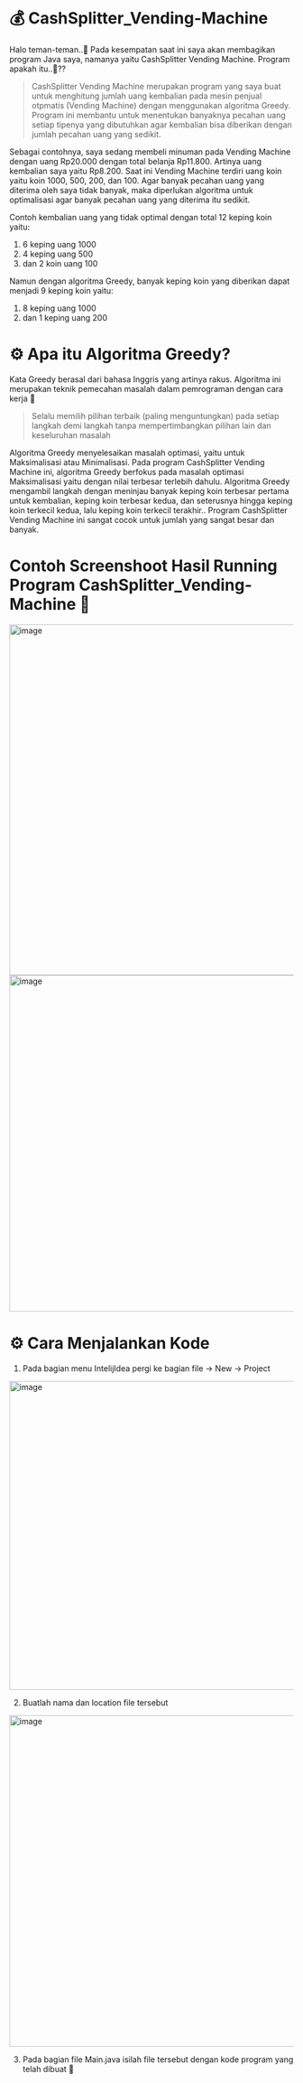 # 💰 CashSplitter_Vending-Machine

Halo teman-teman..🤙 Pada kesempatan saat ini saya akan membagikan program Java saya, namanya yaitu CashSplitter Vending Machine. Program apakah itu..🤔?? 

> CashSplitter Vending Machine merupakan program yang saya buat untuk menghitung jumlah uang kembalian pada mesin penjual otpmatis (Vending Machine) dengan menggunakan algoritma Greedy. Program ini membantu untuk menentukan banyaknya pecahan uang setiap tipenya yang dibutuhkan agar kembalian bisa diberikan dengan jumlah pecahan uang yang sedikit. 

Sebagai contohnya, saya sedang membeli minuman pada Vending Machine dengan uang Rp20.000 dengan total belanja Rp11.800. Artinya uang kembalian saya yaitu Rp8.200. Saat ini Vending Machine terdiri uang koin yaitu koin 1000, 500, 200, dan 100. Agar banyak pecahan uang yang diterima oleh saya tidak banyak, maka diperlukan algoritma untuk optimalisasi agar banyak pecahan uang yang diterima itu sedikit. 

Contoh kembalian uang yang tidak optimal dengan total 12 keping koin yaitu:
1.   6 keping uang 1000
2.   4 keping uang 500
3.   dan 2 koin uang 100

Namun dengan algoritma Greedy, banyak keping koin yang diberikan dapat menjadi 9 keping koin yaitu:
1.   8 keping uang 1000
2.   dan 1 keping uang 200

# ⚙️ Apa itu Algoritma Greedy?

Kata Greedy berasal dari bahasa Inggris yang artinya rakus. Algoritma ini merupakan teknik pemecahan masalah dalam pemrograman dengan cara kerja 🔽
> Selalu memilih pilihan terbaik (paling menguntungkan) pada setiap langkah demi langkah tanpa mempertimbangkan pilihan lain dan keseluruhan masalah

Algoritma Greedy menyelesaikan masalah optimasi, yaitu untuk Maksimalisasi atau Minimalisasi. Pada program CashSplitter Vending Machine ini, algoritma Greedy berfokus pada masalah optimasi Maksimalisasi yaitu dengan nilai terbesar terlebih dahulu. Algoritma Greedy mengambil langkah dengan meninjau banyak keping koin terbesar pertama untuk kembalian, keping koin terbesar kedua, dan seterusnya hingga keping koin terkecil kedua, lalu keping koin terkecil terakhir.. Program CashSplitter Vending Machine ini sangat cocok untuk jumlah yang sangat besar dan banyak.

# Contoh Screenshoot Hasil Running Program CashSplitter_Vending-Machine 📸

<img width="621" alt="image" src="https://github.com/user-attachments/assets/11ae7a1c-75cc-4ecc-8cf8-8a5bf31a822a" />

<img width="596" alt="image" src="https://github.com/user-attachments/assets/478e7bf1-1f13-4bce-a44c-f92404102a74" />

# ⚙️ Cara Menjalankan Kode

1.   Pada bagian menu IntelijIdea pergi ke bagian file -> New -> Project

<img width="547" alt="image" src="https://github.com/user-attachments/assets/4924e2a8-8031-4876-9b54-55562379fb0c" />

2.   Buatlah nama dan location file tersebut

<img width="587" alt="image" src="https://github.com/user-attachments/assets/fa8799d0-27a0-4aab-9572-2b6c36ca7a44" />

3. Pada bagian file Main.java isilah file tersebut dengan kode program yang telah dibuat 🙌



